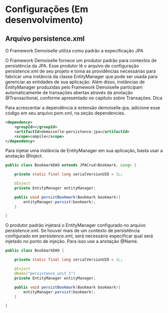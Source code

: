 # Configurações (Em desenvolvimento)
## Arquivo persistence.xml

O Framework Demoiselle utiliza como padrão a especificação JPA 

O Framework Demoiselle fornece um produtor padrão para contextos de persistência da JPA. Esse produtor lê o arquivo de configuração persistence.xml de seu projeto e toma as providências necessárias para fabricar uma instância da classe EntityManager que pode ser usada para gerenciar as entidades de sua aplicação. Além disso, instâncias de EntityManager produzidas pelo Framework Demoiselle participam automaticamente de transações abertas através da anotação @Transactional, conforme apresentado no capítulo sobre Transações.
Dica

Para acrescentar a dependência à extensão demoiselle-jpa, adicione esse código em seu arquivo pom.xml, na seção dependencies.

```xml
<dependency>
    <groupId></groupId>
    <artifactId>demoiselle-persistence-jpa</artifactId>
    <scope>compile</scope>
</dependency>
```

Para injetar uma instância de EntityManager em sua aplicação, basta usar a anotação @Inject. 

```java
public class BookmarkDAO extends JPACrud<Bookmark, Long> {

    private static final long serialVersionUID = 1L;

    @Inject
    private EntityManager entityManager;

    public void persistBookmark(Bookmark bookmark){
        entityManager.persist(bookmark);
    }

}
```
O produtor padrão injetará o EntityManager configurado no arquivo persistence.xml. Se houver mais de um contexto de persistência configurado em persistence.xml, será necessário especificar qual será injetado no ponto de injeção. Para isso use a anotação @Name. 

```java
public class BookmarkDAO {

    private static final long serialVersionUID = 1L;

    @Inject
    @Name("persistence_unit_1")
    private EntityManager entityManager;

    public void persistBookmark(Bookmark bookmark){
        entityManager.persist(bookmark);
    }  

}
```
